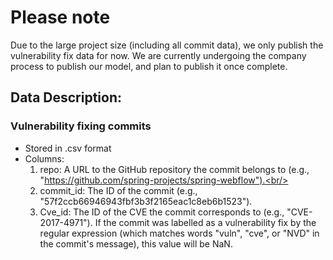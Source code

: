 # Please note
Due to the large project size (including all commit data), we only publish the vulnerability fix data for now. We are currently undergoing the company process to publish our model, and plan to publish it once complete. 


## Data Description:
### Vulnerability fixing commits 
- Stored in .csv format
- Columns:
  1. repo: A URL to the GitHub repository the commit belongs to (e.g., "https://github.com/spring-projects/spring-webflow").<br/>
  2. commit_id: The ID of the commit (e.g., "57f2ccb66946943fbf3b3f2165eac1c8eb6b1523").<br/>
  3. Cve_id: The ID of the CVE the commit corresponds to (e.g., "CVE-2017-4971"). If the commit was labelled as a vulnerability fix by the regular expression (which matches words "vuln", "cve", or "NVD" in the commit's message), this value will be NaN.
